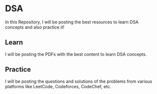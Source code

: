 # DSA
In this Repository, I will be posting the best resources to learn DSA concepts and also practice it!

## Learn
I will be posting the PDFs with the best content to learn DSA concepts.

## Practice
I will be posting the questions and solutions of the problems from various platforms like LeetCode, Codeforces, CodeChef, etc. 
